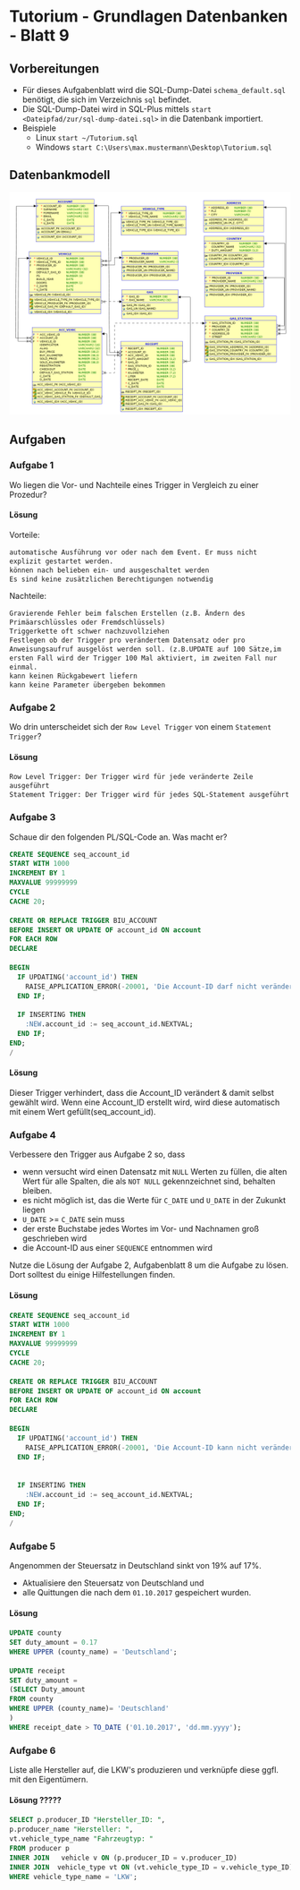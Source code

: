 # Tutorium - Grundlagen Datenbanken - Blatt 9

## Vorbereitungen
* Für dieses Aufgabenblatt wird die SQL-Dump-Datei `schema_default.sql` benötigt, die sich im Verzeichnis `sql` befindet.
* Die SQL-Dump-Datei wird in SQL-Plus mittels `start <Dateipfad/zur/sql-dump-datei.sql>` in die Datenbank importiert.
* Beispiele
  * Linux `start ~/Tutorium.sql`
  * Windows `start C:\Users\max.mustermann\Desktop\Tutorium.sql`

## Datenbankmodell
![Datenbankmodell](./img/schema_default.png)

## Aufgaben

### Aufgabe 1
Wo liegen die Vor- und Nachteile eines Trigger in Vergleich zu einer Prozedur?

#### Lösung
Vorteile:

    automatische Ausführung vor oder nach dem Event. Er muss nicht explizit gestartet werden.
    können nach belieben ein- und ausgeschaltet werden
    Es sind keine zusätzlichen Berechtigungen notwendig

Nachteile:

    Gravierende Fehler beim falschen Erstellen (z.B. Ändern des Primäarschlüssles oder Fremdschlüssels)
    Triggerkette oft schwer nachzuvollziehen
    Festlegen ob der Trigger pro verändertem Datensatz oder pro Anweisungsaufruf ausgelöst werden soll. (z.B.UPDATE auf 100 Sätze,im ersten Fall wird der Trigger 100 Mal aktiviert, im zweiten Fall nur einmal.
    kann keinen Rückgabewert liefern
    kann keine Parameter übergeben bekommen

### Aufgabe 2
Wo drin unterscheidet sich der `Row Level Trigger` von einem `Statement Trigger`?

#### Lösung

    Row Level Trigger: Der Trigger wird für jede veränderte Zeile ausgeführt
    Statement Trigger: Der Trigger wird für jedes SQL-Statement ausgeführt


### Aufgabe 3
Schaue dir den folgenden PL/SQL-Code an. Was macht er?

```sql
CREATE SEQUENCE seq_account_id
START WITH 1000
INCREMENT BY 1
MAXVALUE 99999999
CYCLE
CACHE 20;

CREATE OR REPLACE TRIGGER BIU_ACCOUNT
BEFORE INSERT OR UPDATE OF account_id ON account
FOR EACH ROW
DECLARE

BEGIN
  IF UPDATING('account_id') THEN
    RAISE_APPLICATION_ERROR(-20001, 'Die Account-ID darf nicht verändert oder frei gewählt werden!');
  END IF;

  IF INSERTING THEN
    :NEW.account_id := seq_account_id.NEXTVAL;
  END IF;
END;
/
```

#### Lösung
Dieser Trigger verhindert, dass die Account_ID verändert & damit selbst gewählt wird. 
Wenn eine Account_ID erstellt wird, wird diese automatisch mit einem Wert gefüllt(seq_account_id).

### Aufgabe 4
Verbessere den Trigger aus Aufgabe 2 so, dass
+ wenn versucht wird einen Datensatz mit `NULL` Werten zu füllen, die alten Wert für alle Spalten, die als `NOT NULL` gekennzeichnet sind, behalten bleiben.
+ es nicht möglich ist, das die Werte für `C_DATE` und `U_DATE` in der Zukunkt liegen
+ `U_DATE` >= `C_DATE` sein muss
+ der erste Buchstabe jedes Wortes im Vor- und Nachnamen groß geschrieben wird
+ die Account-ID aus einer `SEQUENCE` entnommen wird

Nutze die Lösung der Aufgabe 2, Aufgabenblatt 8 um die Aufgabe zu lösen. Dort solltest du einige Hilfestellungen finden.

#### Lösung
```sql
CREATE SEQUENCE seq_account_id
START WITH 1000
INCREMENT BY 1
MAXVALUE 99999999
CYCLE
CACHE 20;

CREATE OR REPLACE TRIGGER BIU_ACCOUNT
BEFORE INSERT OR UPDATE OF account_id ON account
FOR EACH ROW
DECLARE

BEGIN
  IF UPDATING('account_id') THEN
    RAISE_APPLICATION_ERROR(-20001, 'Die Account-ID kann nicht verändert werden!');
  END IF;
  

  IF INSERTING THEN
    :NEW.account_id := seq_account_id.NEXTVAL;
  END IF;
END;
/
```

### Aufgabe 5
Angenommen der Steuersatz in Deutschland sinkt von 19% auf 17%.
+ Aktualisiere den Steuersatz von Deutschland und
+ alle Quittungen die nach dem `01.10.2017` gespeichert wurden.

#### Lösung
```sql
UPDATE county
SET duty_amount = 0.17
WHERE UPPER (county_name) = 'Deutschland';

UPDATE receipt
SET duty_amount = 
(SELECT Duty_amount
FROM county
WHERE UPPER (county_name)= 'Deutschland'
)
WHERE receipt_date > TO_DATE ('01.10.2017', 'dd.mm.yyyy');
```

### Aufgabe 6
Liste alle Hersteller auf, die LKW's produzieren und verknüpfe diese ggfl. mit den Eigentümern.

#### Lösung ?????
```sql
SELECT p.producer_ID "Hersteller_ID: ",
p.producer_name "Hersteller: ",
vt.vehicle_type_name "Fahrzeugtyp: "
FROM producer p
INNER JOIN   vehicle v ON (p.producer_ID = v.producer_ID)
INNER JOIN  vehicle_type vt ON (vt.vehicle_type_ID = v.vehicle_type_ID)
WHERE vehicle_type_name = 'LKW';
```


























